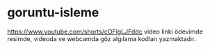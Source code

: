 # goruntu-isleme
https://www.youtube.com/shorts/cOFlgLJFddc video linki 
ödevimde resimde, videoda ve webcamda göz algılama kodları yazmaktadır.
